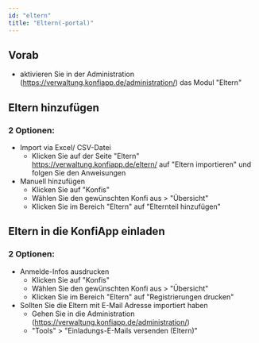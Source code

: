 ```yaml
---
id: "eltern"
title: "Eltern(-portal)"
---
```


## Vorab
- aktivieren Sie in der Administration (https://verwaltung.konfiapp.de/administration/) das Modul "Eltern"

## Eltern hinzufügen
### 2 Optionen:
- Import via Excel/ CSV-Datei
  - Klicken Sie auf der Seite "Eltern" https://verwaltung.konfiapp.de/eltern/ auf "Eltern importieren" und folgen Sie den Anweisungen
- Manuell hinzufügen
  - Klicken Sie auf "Konfis"
  - Wählen Sie den gewünschten Konfi aus > "Übersicht"
  - Klicken Sie im Bereich "Eltern" auf "Elternteil hinzufügen"

## Eltern in die KonfiApp einladen
### 2 Optionen:
- Anmelde-Infos ausdrucken
  - Klicken Sie auf "Konfis"
  - Wählen Sie den gewünschten Konfi aus > "Übersicht"
  - Klicken Sie im Bereich "Eltern" auf "Registrierungen drucken"
- Sollten Sie die Eltern mit E-Mail Adresse importiert haben
  - Gehen Sie in die Administration (https://verwaltung.konfiapp.de/administration/)
  - "Tools" > "Einladungs-E-Mails versenden (Eltern)"